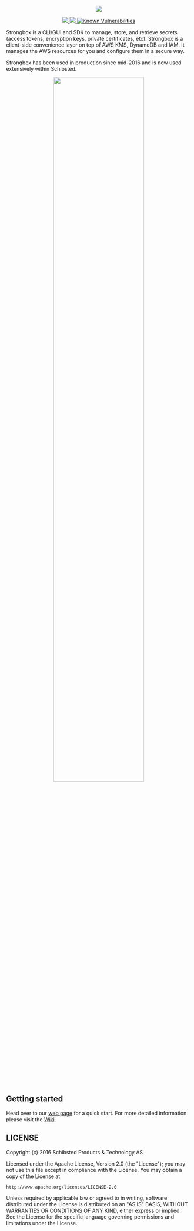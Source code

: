 <p align="center">
  <a href="https://github.com/schibsted/strongbox">
    <img src="https://raw.githubusercontent.com/schibsted/strongbox/images/strongbox-logo.png?sanitize=true">
  </a>
</p>
<p align="center">
  <a title="Stronbox Travis Build" href="https://travis-ci.org/schibsted/strongbox">
    <img src="https://api.travis-ci.org/schibsted/strongbox.svg?branch=master">
  </a>
  <a title="Slack Status" href="https://slackin-bjmwohmllu.now.sh">
    <img src="https://slackin-bjmwohmllu.now.sh/badge.svg">
  </a>
  <a href="https://snyk.io/test/github/schibsted/strongbox"><img src="https://snyk.io/test/github/schibsted/strongbox/badge.svg" alt="Known Vulnerabilities" data-canonical-src="https://snyk.io/test/github/schibsted/strongbox" style="max-width:100%;"></a>
</p>


Strongbox is a CLI/GUI and SDK to manage, store, and retrieve secrets (access tokens, encryption keys, private certificates, etc). Strongbox is a client-side convenience layer on top of AWS KMS, DynamoDB and IAM. It manages the AWS resources for you and configure them in a secure way.

Strongbox has been used in production since mid-2016 and is now used extensively within Schibsted. 

<p align="center">
  <img src="https://raw.githubusercontent.com/schibsted/strongbox/images/strongbox-building-blocks.png" width="70%">
</p>

## Getting started
Head over to our [web page](https://schibsted.github.io/strongbox/#install) for a quick start. For more detailed information please visit the [Wiki](https://github.com/schibsted/strongbox/wiki).

## LICENSE

Copyright (c) 2016 Schibsted Products & Technology AS

Licensed under the Apache License, Version 2.0 (the "License");
you may not use this file except in compliance with the License.
You may obtain a copy of the License at

    http://www.apache.org/licenses/LICENSE-2.0

Unless required by applicable law or agreed to in writing, software
distributed under the License is distributed on an "AS IS" BASIS,
WITHOUT WARRANTIES OR CONDITIONS OF ANY KIND, either express or implied.
See the License for the specific language governing permissions and
limitations under the License.
